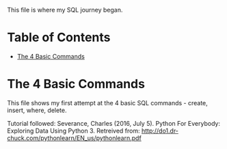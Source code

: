 This file is where my SQL journey began.

# Table of Contents

* [The 4 Basic Commands](#The-4-Basic-Commands)

<a name="The 4 Basic Commands"></a>

# The 4 Basic Commands

This file shows my first attempt at the 4 basic SQL commands - create, insert, where, delete. 

Tutorial followed: Severance, Charles (2016, July 5). Python For Everybody: Exploring Data Using Python 3. Retreived from: http://do1.dr-chuck.com/pythonlearn/EN_us/pythonlearn.pdf
